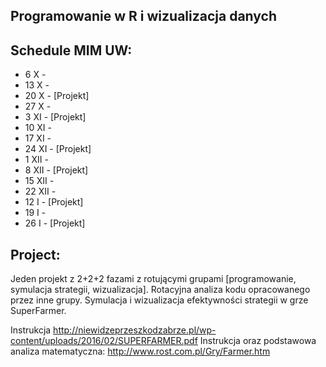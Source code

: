 Programowanie w R i wizualizacja danych
---------------------------------------

Schedule MIM UW:
----------------

* 6 X - 
* 13 X - 
* 20 X - [Projekt]
* 27 X - 
* 3 XI - [Projekt]
* 10 XI - 
* 17 XI - 
* 24 XI - [Projekt]
* 1 XII - 
* 8 XII - [Projekt]
* 15 XII - 
* 22 XII - 
* 12 I - [Projekt]
* 19 I - 
* 26 I - [Projekt]


Project:
--------

Jeden projekt z 2+2+2 fazami z rotującymi grupami [programowanie, symulacja strategii, wizualizacja].
Rotacyjna analiza kodu opracowanego przez inne grupy.
Symulacja i wizualizacja efektywności strategii w grze SuperFarmer.

Instrukcja http://niewidzeprzeszkodzabrze.pl/wp-content/uploads/2016/02/SUPERFARMER.pdf
Instrukcja oraz podstawowa analiza matematyczna: http://www.rost.com.pl/Gry/Farmer.htm
